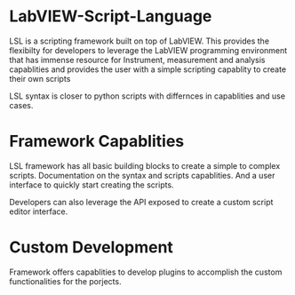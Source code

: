 # LabVIEW-Script-Language
LSL is a scripting framework built on top of LabVIEW. This provides the flexibilty for developers to leverage the LabVIEW programming environment that has immense resource for Instrument, measurement and analysis capablities and provides the user with a simple scripting capablity to create their own scripts

LSL syntax is closer to python scripts with differnces in capablities and use cases.

# Framework Capablities
LSL framework has all basic building blocks to create a simple to complex scripts. Documentation on the syntax and scripts capablities. And a user interface to quickly start creating the scripts.

Developers can also leverage the API exposed to create a custom script editor interface.

# Custom Development
Framework offers capablities to develop plugins to accomplish the custom functionalities for the porjects.
